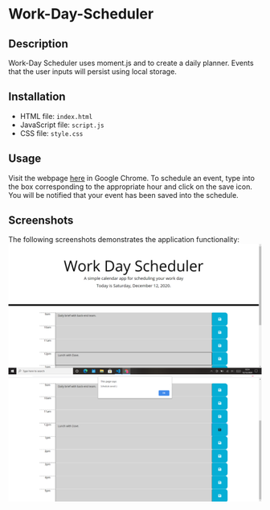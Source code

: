 # Work-Day-Scheduler

## Description
Work-Day Scheduler uses moment.js and to create a daily planner. Events that the user inputs will persist using local storage.

## Installation
* HTML file: `index.html`
* JavaScript file: `script.js`
* CSS file: `style.css`

## Usage
Visit the webpage [here](https://ankushchalla.github.io/Work-Day-Scheduler/) in Google Chrome. To schedule an event, type into the box corresponding to the appropriate hour and click on the save icon. You will be notified that your event has been saved into the schedule.

## Screenshots
The following screenshots demonstrates the application functionality:
![Screenshot 1](https://github.com/ankushchalla/Work-Day-Scheduler/blob/main/screenshots/screenshot1.png)
![Screenshot 2](https://github.com/ankushchalla/Work-Day-Scheduler/blob/main/screenshots/screenshot2.png)
